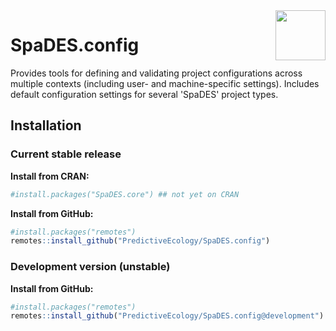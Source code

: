 <!-- badges: start -->
<!-- badges: end -->

<img align="right" width="80" pad="20" src="https://github.com/PredictiveEcology/SpaDES/raw/master/man/figures/SpaDES.png">

# SpaDES.config

Provides tools for defining and validating project configurations across multiple contexts (including user- and machine-specific settings).
Includes default configuration settings for several 'SpaDES' project types.

## Installation

### Current stable release

**Install from CRAN:**

```r
#install.packages("SpaDES.core") ## not yet on CRAN
```

**Install from GitHub:**

```r
#install.packages("remotes")
remotes::install_github("PredictiveEcology/SpaDES.config")
```

### Development version (unstable)

**Install from GitHub:**

```r
#install.packages("remotes")
remotes::install_github("PredictiveEcology/SpaDES.config@development")
```
